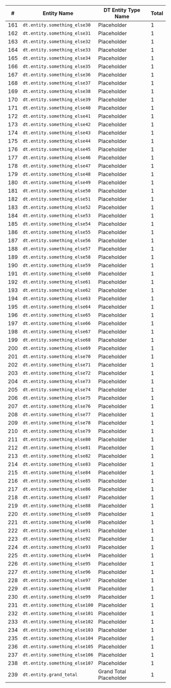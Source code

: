 | #   | Entity Name                                 | DT Entity Type Name              | Total |
|-----|---------------------------------------------|----------------------------------|-------|
| 161 | `dt.entity.something_else30`                | Placeholder                      | 1     |
| 162 | `dt.entity.something_else31`                | Placeholder                      | 1     |
| 163 | `dt.entity.something_else32`                | Placeholder                      | 1     |
| 164 | `dt.entity.something_else33`                | Placeholder                      | 1     |
| 165 | `dt.entity.something_else34`                | Placeholder                      | 1     |
| 166 | `dt.entity.something_else35`                | Placeholder                      | 1     |
| 167 | `dt.entity.something_else36`                | Placeholder                      | 1     |
| 168 | `dt.entity.something_else37`                | Placeholder                      | 1     |
| 169 | `dt.entity.something_else38`                | Placeholder                      | 1     |
| 170 | `dt.entity.something_else39`                | Placeholder                      | 1     |
| 171 | `dt.entity.something_else40`                | Placeholder                      | 1     |
| 172 | `dt.entity.something_else41`                | Placeholder                      | 1     |
| 173 | `dt.entity.something_else42`                | Placeholder                      | 1     |
| 174 | `dt.entity.something_else43`                | Placeholder                      | 1     |
| 175 | `dt.entity.something_else44`                | Placeholder                      | 1     |
| 176 | `dt.entity.something_else45`                | Placeholder                      | 1     |
| 177 | `dt.entity.something_else46`                | Placeholder                      | 1     |
| 178 | `dt.entity.something_else47`                | Placeholder                      | 1     |
| 179 | `dt.entity.something_else48`                | Placeholder                      | 1     |
| 180 | `dt.entity.something_else49`                | Placeholder                      | 1     |
| 181 | `dt.entity.something_else50`                | Placeholder                      | 1     |
| 182 | `dt.entity.something_else51`                | Placeholder                      | 1     |
| 183 | `dt.entity.something_else52`                | Placeholder                      | 1     |
| 184 | `dt.entity.something_else53`                | Placeholder                      | 1     |
| 185 | `dt.entity.something_else54`                | Placeholder                      | 1     |
| 186 | `dt.entity.something_else55`                | Placeholder                      | 1     |
| 187 | `dt.entity.something_else56`                | Placeholder                      | 1     |
| 188 | `dt.entity.something_else57`                | Placeholder                      | 1     |
| 189 | `dt.entity.something_else58`                | Placeholder                      | 1     |
| 190 | `dt.entity.something_else59`                | Placeholder                      | 1     |
| 191 | `dt.entity.something_else60`                | Placeholder                      | 1     |
| 192 | `dt.entity.something_else61`                | Placeholder                      | 1     |
| 193 | `dt.entity.something_else62`                | Placeholder                      | 1     |
| 194 | `dt.entity.something_else63`                | Placeholder                      | 1     |
| 195 | `dt.entity.something_else64`                | Placeholder                      | 1     |
| 196 | `dt.entity.something_else65`                | Placeholder                      | 1     |
| 197 | `dt.entity.something_else66`                | Placeholder                      | 1     |
| 198 | `dt.entity.something_else67`                | Placeholder                      | 1     |
| 199 | `dt.entity.something_else68`                | Placeholder                      | 1     |
| 200 | `dt.entity.something_else69`                | Placeholder                      | 1     |
| 201 | `dt.entity.something_else70`                | Placeholder                      | 1     |
| 202 | `dt.entity.something_else71`                | Placeholder                      | 1     |
| 203 | `dt.entity.something_else72`                | Placeholder                      | 1     |
| 204 | `dt.entity.something_else73`                | Placeholder                      | 1     |
| 205 | `dt.entity.something_else74`                | Placeholder                      | 1     |
| 206 | `dt.entity.something_else75`                | Placeholder                      | 1     |
| 207 | `dt.entity.something_else76`                | Placeholder                      | 1     |
| 208 | `dt.entity.something_else77`                | Placeholder                      | 1     |
| 209 | `dt.entity.something_else78`                | Placeholder                      | 1     |
| 210 | `dt.entity.something_else79`                | Placeholder                      | 1     |
| 211 | `dt.entity.something_else80`                | Placeholder                      | 1     |
| 212 | `dt.entity.something_else81`                | Placeholder                      | 1     |
| 213 | `dt.entity.something_else82`                | Placeholder                      | 1     |
| 214 | `dt.entity.something_else83`                | Placeholder                      | 1     |
| 215 | `dt.entity.something_else84`                | Placeholder                      | 1     |
| 216 | `dt.entity.something_else85`                | Placeholder                      | 1     |
| 217 | `dt.entity.something_else86`                | Placeholder                      | 1     |
| 218 | `dt.entity.something_else87`                | Placeholder                      | 1     |
| 219 | `dt.entity.something_else88`                | Placeholder                      | 1     |
| 220 | `dt.entity.something_else89`                | Placeholder                      | 1     |
| 221 | `dt.entity.something_else90`                | Placeholder                      | 1     |
| 222 | `dt.entity.something_else91`                | Placeholder                      | 1     |
| 223 | `dt.entity.something_else92`                | Placeholder                      | 1     |
| 224 | `dt.entity.something_else93`                | Placeholder                      | 1     |
| 225 | `dt.entity.something_else94`                | Placeholder                      | 1     |
| 226 | `dt.entity.something_else95`                | Placeholder                      | 1     |
| 227 | `dt.entity.something_else96`                | Placeholder                      | 1     |
| 228 | `dt.entity.something_else97`                | Placeholder                      | 1     |
| 229 | `dt.entity.something_else98`                | Placeholder                      | 1     |
| 230 | `dt.entity.something_else99`                | Placeholder                      | 1     |
| 231 | `dt.entity.something_else100`               | Placeholder                      | 1     |
| 232 | `dt.entity.something_else101`               | Placeholder                      | 1     |
| 233 | `dt.entity.something_else102`               | Placeholder                      | 1     |
| 234 | `dt.entity.something_else103`               | Placeholder                      | 1     |
| 235 | `dt.entity.something_else104`               | Placeholder                      | 1     |
| 236 | `dt.entity.something_else105`               | Placeholder                      | 1     |
| 237 | `dt.entity.something_else106`               | Placeholder                      | 1     |
| 238 | `dt.entity.something_else107`               | Placeholder                      | 1     |
| 239 | `dt.entity.grand_total`                     | Grand Total Placeholder          | 1     |
